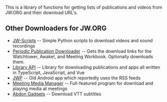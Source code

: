 This is a library of functions for getting lists of publications and videos
from JW.ORG and their download URL's.

## Other Downloaders for JW.ORG

* [JW-Scripts](https://github.com/allejok96/jw-scripts) -- Simple Python scripts to download videos and sound recordings
* [Periodic Publication Downloader](https://github.com/mikiTesf/ppd) -- Gets the download links for the Watchtower, Awake!, and Meeting Workbook. Optionally downloads them.
* [Library API](https://github.com/BenShelton/library-api) -- Library for downloading publications and apps all written in TypeScript, JavaScript, and Vue
* [JWP](https://github.com/Dimoshka/JWP) -- Old Android app which reportedly uses the RSS feeds
* [Meeting Media Manager](https://github.com/sircharlo/meeting-media-manager) -- Full-featured program for download and playing media at meetings
* [Abdon Gadgets](https://github.com/abdon-gadgets/abdon-gadgets) -- Download VTT subtitles

